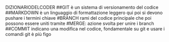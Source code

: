 <!-- @format -->

DIZIONARIODELCODER
##GIT è un sistema di versionamento del codice
##MARKDOWN è un linguaggio di formattazione leggero
qui poi si devono pushare i termini chiave
#BRANCH rami del codice principale che poi possono essere uniti tramite
#MERGE: azione svolta per unire i branch
##COMMIT indicano una modifica nel codice, fondamentale su git
e usare i comandi git è più figo
